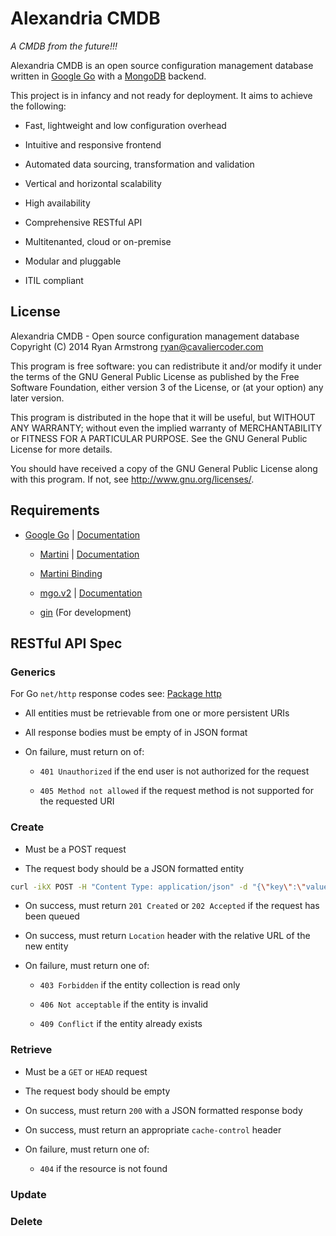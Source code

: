 # Alexandria CMDB

*A CMDB from the future!!!*

Alexandria CMDB is an open source configuration management database written in [Google Go](https://golang.org/) with a [MongoDB](http://www.mongodb.org/) backend.

This project is in infancy and not ready for deployment. It aims to achieve the following:

* Fast, lightweight and low configuration overhead

* Intuitive and responsive frontend

* Automated data sourcing, transformation and validation

* Vertical and horizontal scalability

* High availability

* Comprehensive RESTful API

* Multitenanted, cloud or on-premise

* Modular and pluggable

* ITIL compliant

## License

Alexandria CMDB - Open source configuration management database
Copyright (C) 2014  Ryan Armstrong <ryan@cavaliercoder.com>

This program is free software: you can redistribute it and/or modify
it under the terms of the GNU General Public License as published by
the Free Software Foundation, either version 3 of the License, or
(at your option) any later version.

This program is distributed in the hope that it will be useful,
but WITHOUT ANY WARRANTY; without even the implied warranty of
MERCHANTABILITY or FITNESS FOR A PARTICULAR PURPOSE.  See the
GNU General Public License for more details.

You should have received a copy of the GNU General Public License
along with this program.  If not, see <http://www.gnu.org/licenses/>.
    
## Requirements

* [Google Go](https://code.google.com/p/go/) | [Documentation](https://golang.org/doc/)
  
  * [Martini](http://martini.codegangsta.io/) | [Documentation](http://godoc.org/github.com/go-martini/martini)
  
  * [Martini Binding](https://github.com/martini-contrib/binding/)

  * [mgo.v2](https://labix.org/mgo) | [Documentation](http://godoc.org/gopkg.in/mgo.v2)
  
  * [gin](https://github.com/codegangsta/gin) (For development)

## RESTful API Spec

### Generics

For Go `net/http` response codes see: [Package http](http://golang.org/pkg/net/http/#pkg-constants)

* All entities must be retrievable from one or more persistent URIs

* All response bodies must be empty of in JSON format

* On failure, must return on of:

  * `401 Unauthorized` if the end user is not authorized for the request
  
  * `405 Method not allowed` if the request method is not supported for the requested URI

### Create

* Must be a POST request

* The request body should be a JSON formatted entity

```bash
curl -ikX POST -H "Content Type: application/json" -d "{\"key\":\"value\"}" http://<api-url>
```

* On success, must return `201 Created` or `202 Accepted` if the request has been queued

* On success, must return `Location` header with the relative URL of the new entity

* On failure, must return one of:
  
  * `403 Forbidden` if the entity collection is read only
  
  * `406 Not acceptable` if the entity is invalid

  * `409 Conflict` if the entity already exists

### Retrieve

* Must be a `GET` or `HEAD` request

* The request body should be empty

* On success, must return `200` with a JSON formatted response body

* On success, must return an appropriate `cache-control` header

* On failure, must return one of:

  * `404` if the resource is not found

### Update

### Delete